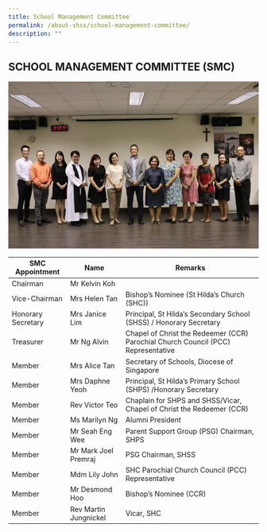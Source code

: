 ```yaml
---
title: School Management Committee
permalink: /about-shss/school-management-committee/
description: ""
---
```

SCHOOL MANAGEMENT COMMITTEE (SMC)
---------------------------
![](/images/SMC.jpg)

| SMC Appointment | Name | Remarks |
| -------- | -------- | -------- |
| Chairman     | Mr Kelvin Koh     |      |
| Vice-Chairman    | Mrs Helen Tan     | Bishop’s Nominee (St Hilda’s Church (SHC))     |
| Honorary Secretary  | Mrs Janice Lim | Principal, St Hilda’s Secondary School (SHSS) / Honorary Secretary |
| Treasurer | Mr Ng Alvin | Chapel of Christ the Redeemer (CCR) Parochial Church Council (PCC) Representative |
| Member    | Mrs Alice Tan     | Secretary of Schools, Diocese of Singapore     |
| Member     | Mrs Daphne Yeoh     | Principal, St Hilda’s Primary School (SHPS) /Honorary Secretary     |
| Member     | Rev Victor Teo | Chaplain for SHPS and SHSS/Vicar, Chapel of Christ the Redeemer (CCR)     |
| Member     |Ms Marilyn Ng     | Alumni President     |
| Member     | Mr Seah Eng Wee  | Parent Support Group (PSG) Chairman, SHPS     |
| Member     | Mr Mark Joel Premraj     | PSG Chairman, SHSS     |
| Member     | Mdm Lily John     | SHC Parochial Church Council (PCC) Representative    |
| Member     | Mr Desmond Hoo     | Bishop’s Nominee (CCR)     |
| Member     | Rev Martin Jungnickel     | Vicar, SHC     |
